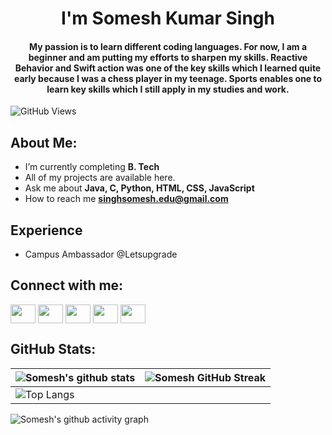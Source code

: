 <h1 align="center">I'm Somesh Kumar Singh</h1>
<h4 align="center">My passion is to learn different coding languages. For now, I am a beginner and am putting my efforts to sharpen my skills. Reactive Behavior and Swift action was one of the key skills which I learned quite early because I was a chess player in my teenage. Sports enables one to learn key skills which I still apply in my studies and work.</h4>


![GitHub Views](https://komarev.com/ghpvc/?username=alwaysomesh&color=red)

## About Me:

- I’m currently completing **B. Tech**
- All of my projects are available here.
- Ask me about **Java, C, Python, HTML, CSS, JavaScript**
- How to reach me **singhsomesh.edu@gmail.com**

## Experience

- Campus Ambassador @Letsupgrade

## Connect with me:
<p align="left">
<a href="https://leetcode.com/u/alwaysomesh/" target="blank"><img align="center" src="https://raw.githubusercontent.com/rahuldkjain/github-profile-readme-generator/master/src/images/icons/Social/leet-code.svg" height="30" width="40" /></a>
<a href="https://www.hackerrank.com/profile/singhsomesh_edu" target="blank"><img align="center" src="https://raw.githubusercontent.com/rahuldkjain/github-profile-readme-generator/master/src/images/icons/Social/hackerrank.svg" height="30" width="40" /></a>
<a href="https://www.linkedin.com/in/alwaysomesh/" target="blank"><img align="center" src="https://raw.githubusercontent.com/rahuldkjain/github-profile-readme-generator/master/src/images/icons/Social/linked-in-alt.svg" height="30" width="40" /></a>
<a href="https://instagram.com/alwaysomesh" target="blank"><img align="center" src="https://raw.githubusercontent.com/rahuldkjain/github-profile-readme-generator/master/src/images/icons/Social/instagram.svg" height="30" width="40" /></a>
<a href="https://twitter.com/alwaysomesh" target="blank"><img align="center" src="https://raw.githubusercontent.com/rahuldkjain/github-profile-readme-generator/master/src/images/icons/Social/twitter.svg" height="30" width="40" /></a>
</p>

## GitHub Stats:
| ![Somesh's github stats](https://github-readme-stats.vercel.app/api?username=alwaysomesh&show_icons=true&theme=onedark) | ![Somesh GitHub Streak](https://github-readme-streak-stats.herokuapp.com/?user=alwaysomesh&theme=onedark)                                                                                                           |
| --------------------------------------------------------------------------------------------------------------------------------- | ----------------------------------------------------------------------------------------------------------------------------------------------------------------------------------------------------------------- |
| ![Top Langs](https://github-readme-stats.vercel.app/api/top-langs/?username=alwaysomesh&theme=onedark&layout=compact) |

![Somesh's github activity graph](https://github-readme-activity-graph.vercel.app/graph?username=alwaysomesh&theme=chartreuse-onedark)
